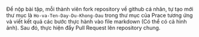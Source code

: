 Để nộp bài tập, mỗi thành viên fork repository về github cá nhân, tự tạo mới thư mục là `Ho-va-Ten-Day-Du-Khong-Dau` trong thư mục của Prace tương ứng và viết kết quả các bước thực hành vào file markdown (Có thể có cả hình ảnh). Sau đó, thực hiện đẩy Pull Request lên repository chung.